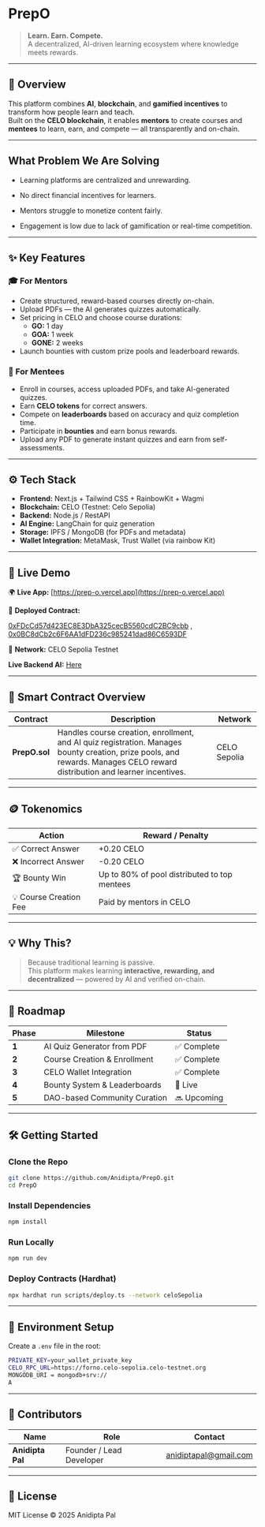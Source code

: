 # PrepO

> **Learn. Earn. Compete.**  
> A decentralized, AI-driven learning ecosystem where knowledge meets rewards.

---

## 🚀 Overview  

This platform combines **AI**, **blockchain**, and **gamified incentives** to transform how people learn and teach.  
Built on the **CELO blockchain**, it enables **mentors** to create courses and **mentees** to learn, earn, and compete — all transparently and on-chain.  

---

## What Problem We Are Solving

- Learning platforms are centralized and unrewarding.

- No direct financial incentives for learners.

- Mentors struggle to monetize content fairly.

- Engagement is low due to lack of gamification or real-time competition.

---

## ✨ Key Features  

### 🎓 For Mentors  
- Create structured, reward-based courses directly on-chain.  
- Upload PDFs — the AI generates quizzes automatically.  
- Set pricing in CELO and choose course durations:  
  - **GO:** 1 day  
  - **GOA:** 1 week  
  - **GONE:** 2 weeks  
- Launch bounties with custom prize pools and leaderboard rewards.  

### 🧠 For Mentees  
- Enroll in courses, access uploaded PDFs, and take AI-generated quizzes.  
- Earn **CELO tokens** for correct answers.  
- Compete on **leaderboards** based on accuracy and quiz completion time.  
- Participate in **bounties** and earn bonus rewards.  
- Upload any PDF to generate instant quizzes and earn from self-assessments.  

---

## ⚙️ Tech Stack  

- **Frontend:** Next.js + Tailwind CSS + RainbowKit + Wagmi  
- **Blockchain:** CELO (Testnet: Celo Sepolia)  
- **Backend:** Node.js / RestAPI 
- **AI Engine:** LangChain for quiz generation  
- **Storage:** IPFS / MongoDB (for PDFs and metadata)  
- **Wallet Integration:** MetaMask, Trust Wallet  (via 
rainbow Kit)

---

## 🔗 Live Demo  

🌍 **Live App:** [https://prep-o.vercel.app](https://prep-o.vercel.app)  

📜 **Deployed Contract:** 

[0xFDcCd57d423EC8E3DbA325cecB5560cdC2BC9cbb](https://celo-sepolia.blockscout.com/address/0xFDcCd57d423EC8E3DbA325cecB5560cdC2BC9cbb?tab=index)  , 
[0x0BC8dCb2c6F6AA1dFD236c985241dad86C6593DF](https://celo-sepolia.blockscout.com/address/0x0BC8dCb2c6F6AA1dFD236c985241dad86C6593DF?tab=txs)

🧱 **Network:** CELO Sepolia Testnet  

**Live Backend AI:** [Here](https://prepo-ai.onrender.com)

---

## 🧩 Smart Contract Overview  

| Contract | Description | Network |
|-----------|--------------|----------|
| **PrepO.sol** | Handles course creation, enrollment, and AI quiz registration. Manages bounty creation, prize pools, and rewards. Manages CELO reward distribution and learner incentives. | CELO Sepolia |

---

## 🪙 Tokenomics  

| Action | Reward / Penalty |
|--------|------------------|
| ✅ Correct Answer | +0.20 CELO |
| ❌ Incorrect Answer | -0.20 CELO |
| 🏆 Bounty Win | Up to 80% of pool distributed to top mentees |
| 💡 Course Creation Fee | Paid by mentors in CELO |

---

## 💡 Why This?  

> Because traditional learning is passive.  
> This platform makes learning **interactive, rewarding, and decentralized** — powered by AI and verified on-chain.  

---

## 🧭 Roadmap  

| Phase | Milestone | Status |
|-------|------------|--------|
| **1** | AI Quiz Generator from PDF | ✅ Complete |
| **2** | Course Creation & Enrollment | ✅ Complete |
| **3** | CELO Wallet Integration | ✅ Complete |
| **4** | Bounty System & Leaderboards | 🚀 Live |
| **5** | DAO-based Community Curation | 🔜 Upcoming |

---

## 🛠️ Getting Started  

### Clone the Repo
```bash
git clone https://github.com/Anidipta/PrepO.git
cd PrepO
````

### Install Dependencies

```bash
npm install
```

### Run Locally

```bash
npm run dev
```

### Deploy Contracts (Hardhat)

```bash
npx hardhat run scripts/deploy.ts --network celoSepolia
```

---

## 🧾 Environment Setup

Create a `.env` file in the root:

```bash
PRIVATE_KEY=your_wallet_private_key
CELO_RPC_URL=https://forno.celo-sepolia.celo-testnet.org
MONGODB_URI = mongodb+srv://
A
```

---

## 👥 Contributors

| Name              | Role                     | Contact                                               |
| ----------------- | ------------------------ | ----------------------------------------------------- |
| **Anidipta Pal**  | Founder / Lead Developer | [anidiptapal@gmail.com](mailto:anidiptapal@gmail.com) |

---

## 📜 License

MIT License © 2025 Anidipta Pal

